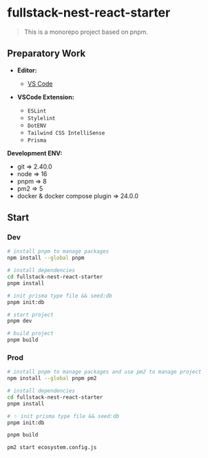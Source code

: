 # fullstack-nest-react-starter

> This is a monorepo project based on pnpm.

## Preparatory Work

- **Editor:**

  - [VS Code](https://code.visualstudio.com/)

- **VSCode Extension:**

  - `ESLint`
  - `Stylelint`
  - `DotENV`
  - `Tailwind CSS IntelliSense`
  - `Prisma`

**Development ENV:**

- git => 2.40.0
- node => 16
- pnpm => 8
- pm2 => 5
- docker & docker compose plugin => 24.0.0

## Start

### Dev

```bash
# install pnpm to manage packages
npm install --global pnpm

# install dependencies
cd fullstack-nest-react-starter
pnpm install

# init prisma type file && seed:db
pnpm init:db

# start project
pnpm dev

# build project
pnpm build
```

### Prod

```bash
# install pnpm to manage packages and use pm2 to manage project
npm install --global pnpm pm2

# install dependencies
cd fullstack-nest-react-starter
pnpm install

# ✨ init prisma type file && seed:db
pnpm init:db

pnpm build

pm2 start ecosystem.config.js
```
